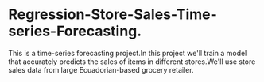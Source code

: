 # Regression-Store-Sales-Time-series-Forecasting.
This is a time-series forecasting project.In this project we'll train a model that accurately predicts the sales of items in different stores.We'll use store sales data from large Ecuadorian-based grocery retailer.
